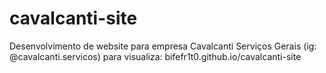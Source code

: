 # cavalcanti-site
Desenvolvimento de website para empresa Cavalcanti Serviços Gerais (ig: @cavalcanti.servicos)
para visualiza: bifefr1t0.github.io/cavalcanti-site
